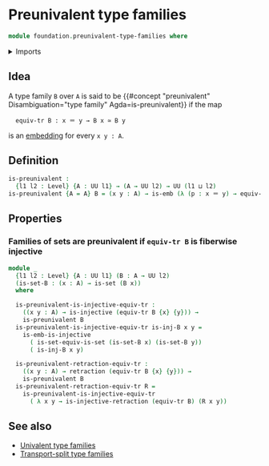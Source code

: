 # Preunivalent type families

```agda
module foundation.preunivalent-type-families where
```

<details><summary>Imports</summary>

```agda
open import foundation.embeddings
open import foundation.equivalence-injective-type-families
open import foundation.retractions
open import foundation.preunivalence
open import foundation.transport-along-identifications
open import foundation.universe-levels

open import foundation-core.equivalences
open import foundation-core.identity-types
open import foundation-core.injective-maps
open import foundation-core.sets
```

</details>

## Idea

A type family `B` over `A` is said to be
{{#concept "preunivalent" Disambiguation="type family" Agda=is-preunivalent}} if
the map

```text
  equiv-tr B : x ＝ y → B x ≃ B y
```

is an [embedding](foundation-core.embeddings.md) for every `x y : A`.

## Definition

```agda
is-preunivalent :
  {l1 l2 : Level} {A : UU l1} → (A → UU l2) → UU (l1 ⊔ l2)
is-preunivalent {A = A} B = (x y : A) → is-emb (λ (p : x ＝ y) → equiv-tr B p)
```

## Properties

### Families of sets are preunivalent if `equiv-tr B` is fiberwise injective

```agda
module _
  {l1 l2 : Level} {A : UU l1} (B : A → UU l2)
  (is-set-B : (x : A) → is-set (B x))
  where

  is-preunivalent-is-injective-equiv-tr :
    ((x y : A) → is-injective (equiv-tr B {x} {y})) →
    is-preunivalent B
  is-preunivalent-is-injective-equiv-tr is-inj-B x y =
    is-emb-is-injective
      ( is-set-equiv-is-set (is-set-B x) (is-set-B y))
      ( is-inj-B x y)

  is-preunivalent-retraction-equiv-tr :
    ((x y : A) → retraction (equiv-tr B {x} {y})) →
    is-preunivalent B
  is-preunivalent-retraction-equiv-tr R =
    is-preunivalent-is-injective-equiv-tr
      ( λ x y → is-injective-retraction (equiv-tr B) (R x y))
```

## See also

- [Univalent type families](foundation.univalent-type-families.md)
- [Transport-split type families](foundation.transport-split-type-families.md)
